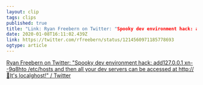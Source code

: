 ```yaml
---
layout: clip 
tags: clips 
published: true 
title: "Link: Ryan Freebern on Twitter: "Spooky dev environment hack: add127.0.0.1     xn--9q8hto /etc/hosts and then all your dev servers can be accessed at http://👻It's localghost!" / Twitter" 
date: 2020-01-08T16:11:02.439Z 
link: https://twitter.com/rfreebern/status/1214560971185778693 
ogtype: article 
---
```

[Ryan Freebern on Twitter: "Spooky dev environment hack: add127.0.0.1     xn--9q8hto /etc/hosts and then all your dev servers can be accessed at http://👻It's localghost!" / Twitter](https://twitter.com/rfreebern/status/1214560971185778693) 
